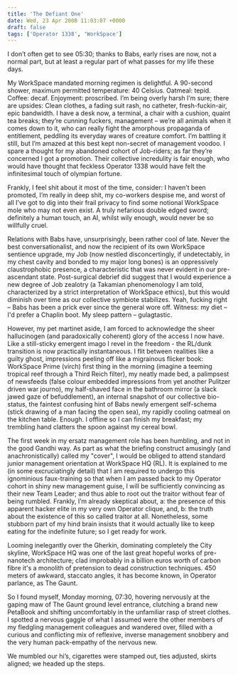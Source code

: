 ```yaml
---
title: 'The Defiant One'
date: Wed, 23 Apr 2008 11:03:07 +0000
draft: false
tags: ['Operator 1338', 'WorkSpace']
---
```


I don’t often get to see 05:30; thanks to Babs, early rises are now, not a normal part, but at least a regular part of what passes for my life these days.

My WorkSpace mandated morning regimen is delightful. A 90-second shower, maximum permitted temperature: 40 Celsius. Oatmeal: tepid. Coffee: decaf. Enjoyment: proscribed. I’m being overly harsh I’m sure; there are upsides: Clean clothes, a fading suit rash, no catheter, fresh-fuckin-air, epic bandwidth. I have a desk now, a terminal, a chair with a cushion, quaint tea breaks; they’re cunning fuckers, management – we’re all animals when it comes down to it, who can really fight the amorphous propaganda of entitlement, peddling its everyday wares of creature comfort. I’m battling it still, but I’m amazed at this best kept non-secret of management voodoo. I spare a thought for my abandoned cohort of Job-riders; as far they’re concerned I got a promotion. Their collective incredulity is fair enough, who would have thought that feckless Operator 1338 would have felt the infinitesimal touch of olympian fortune.

Frankly, I feel shit about it most of the time, consider: I haven’t been promoted, I’m really in deep shit, my co-workers despise me, and worst of all I’ve got to dig into their frail privacy to find some notional WorkSpace mole who may not even exist. A truly nefarious double edged sword; definitely a human touch, an AI, whilst wily enough, would never be so willfully cruel.

Relations with Babs have, unsurprisingly, been rather cool of late. Never the best conversationalist, and now the recipient of its own WorkSpace sentience upgrade, my Job (now nestled disconcertingly, if undetectably, in my chest cavity and bonded to my major long bones) is an oppressively claustrophobic presence, a characteristic that was never evident in our pre-ascendant state. Post-surgical debrief did suggest that I would experience a new degree of Job zealotry (a Takamian phenomenology I am told, characterized by a strict interpretation of WorkSpace ethics), but this would diminish over time as our collective symbiote stabilizes. Yeah, fucking right – Babs has been a prick ever since the general wore off. Witness: my diet – I'd prefer a Chaplin boot. My sleep pattern – gulagtastic.

However, my pet martinet aside, I am forced to acknowledge the sheer hallucinogen (and paradoxically coherent) glory of the access I now have. Like a still-sticky emergent imago I revel in the freedom - the RL/dunk transition is now practically instantaneous. I flit between realities like a guilty ghost, impressions peeling off like a migrainous flicker book: WorkSpace Prime (virch) first thing in the morning (imagine a teeming tropical reef through a Third Reich filter), my neatly made bed, a palimpsest of newsfeeds (false colour embedded impressions from yet another Pulitzer driven war journo), my half-shaved face in the bathroom mirror (a slack jawed gaze of befuddlement), an internal snapshot of our collective bio-status, the faintest confusing hint of Babs newly emergent self-schema (stick drawing of a man facing the open sea), my rapidly cooling oatmeal on the kitchen table. Enough. I offline so I can finish my breakfast; my trembling hand clatters the spoon against my cereal bowl.

The first week in my ersatz management role has been humbling, and not in the good Gandhi way. As part as what the briefing construct amusingly (and anachronistically) called my "cover", I would be obliged to attend standard junior management orientation at WorkSpace HQ (RL). It is explained to me (in some excruciatingly detail) that I am required to undergo this ignominious faux-training so that when I am passed back to my Operator cohort in shiny new management guise, I will be sufficiently convincing as their new Team Leader; and thus able to root out the traitor without fear of being rumbled. Frankly, I’m already skeptical about, a: the presence of this apparent hacker elite in my very own Operator clique, and, b: the truth about the existence of this so called traitor at all. Nonetheless, some stubborn part of my hind brain insists that it would actually like to keep eating for the indefinite future; so I get ready for work.

Looming inelegantly over the Gherkin, dominating completely the City skyline, WorkSpace HQ was one of the last great hopeful works of pre-nanotech architecture; clad improbably in a billion euros worth of carbon fibre it's a monolith of pretension to dead construction techniques. 450 meters of awkward, staccato angles, it has become known, in Operator parlance, as The Gaunt.

So I found myself, Monday morning, 07:30, hovering nervously at the gaping maw of The Gaunt ground level entrance, clutching a brand new PetaBook and shifting uncomfortably in the unfamiliar rasp of street clothes. I spotted a nervous gaggle of what I assumed were the other members of my fledgling management colleagues and wandered over, filled with a curious and conflicting mix of reflexive, inverse management snobbery and the very human pack-empathy of the nervous new.

We mumbled our hi’s, cigarettes were stamped out, ties adjusted, skirts aligned; we headed up the steps.